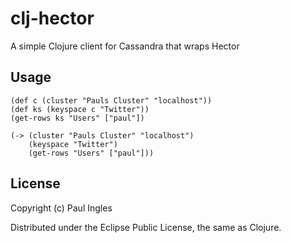# clj-hector

A simple Clojure client for Cassandra that wraps Hector

## Usage

    (def c (cluster "Pauls Cluster" "localhost"))
    (def ks (keyspace c "Twitter"))
    (get-rows ks "Users" ["paul"])

    (-> (cluster "Pauls Cluster" "localhost")
        (keyspace "Twitter")
        (get-rows "Users" ["paul"]))

## License

Copyright (c) Paul Ingles

Distributed under the Eclipse Public License, the same as Clojure.
